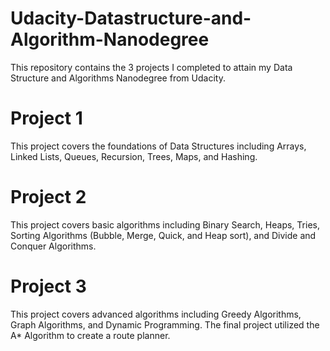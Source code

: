 # Udacity-Datastructure-and-Algorithm-Nanodegree
This repository contains the 3 projects I completed to attain my Data Structure and Algorithms Nanodegree from Udacity.

# Project 1
This project covers the foundations of Data Structures including Arrays, Linked Lists, Queues, Recursion, Trees, Maps, and Hashing.

# Project 2
This project covers basic algorithms including Binary Search, Heaps, Tries, Sorting Algorithms (Bubble, Merge, Quick, and Heap sort), and Divide and Conquer Algorithms.

# Project 3
This project covers advanced algorithms including Greedy Algorithms, Graph Algorithms, and Dynamic Programming. The final project utilized the A* Algorithm to create a route planner.

